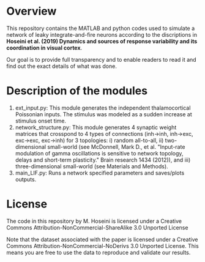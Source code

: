 # Overview
This repository contains the MATLAB and python codes used to simulate a network of leaky integrate-and-fire neurons according to the discriptions in __Hoseini et al. (2019) Dynamics and sources of response variability and its coordination in visual cortex__.

Our goal is to provide full transparency and to enable readers to read it and find out the exact details of what was done.

# Description of the modules
1. ext_input.py: This module generates the independent thalamocortical Poissonian inputs. The stimulus was modeled as a sudden increase at stimulus onset time.
2. network_structure.py: This module generates 4 synaptic weight matrices that crosspond to 4 types of connections (inh->inh, inh->exc, exc->exc, exc->inh) for 3 topologies: i) random all-to-all, ii) two-dimensional small-world (see McDonnell, Mark D., et al. "Input-rate modulation of gamma oscillations is sensitive to network topology, delays and short-term plasticity." Brain research 1434 (2012)), and iii) three-dimensional small-world (see Materials and Methods).
3. main_LIF.py: Runs a network specified parameters and saves/plots outputs.

# License
The code in this repository by M. Hoseini is licensed under a Creative Commons Attribution-NonCommercial-ShareAlike 3.0 Unported License

Note that the dataset associated with the paper is licensed under a Creative Commons Attribution-NonCommercial-NoDerivs 3.0 Unported License. This means you are free to use the data to reproduce and validate our results.
